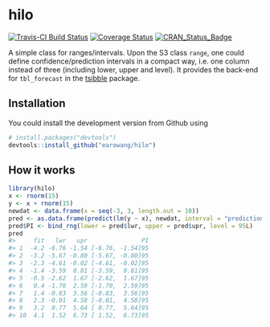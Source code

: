 
<!-- README.md is generated from README.Rmd. Please edit that file -->

# hilo

[![Travis-CI Build
Status](https://travis-ci.org/earowang/hilo.svg?branch=master)](https://travis-ci.org/earowang/hilo)
[![Coverage
Status](https://img.shields.io/codecov/c/github/earowang/hilo/master.svg)](https://codecov.io/github/earowang/hilo?branch=master)
[![CRAN\_Status\_Badge](http://www.r-pkg.org/badges/version/hilo)](https://cran.r-project.org/package=hilo)

A simple class for ranges/intervals. Upon the S3 class `range`, one
could define confidence/prediction intervals in a compact way, i.e. one
column instead of three (including lower, upper and level). It provides
the back-end for `tbl_forecast` in the
[tsibble](http://pkg.earo.me/tsibble) package.

## Installation

You could install the development version from Github using

``` r
# install.packages("devtools")
devtools::install_github("earowang/hilo")
```

## How it works

``` r
library(hilo)
x <- rnorm(15)
y <- x + rnorm(15)
newdat <- data.frame(x = seq(-3, 3, length.out = 10))
pred <- as.data.frame(predict(lm(y ~ x), newdat, interval = "prediction"))
pred$PI <- bind_rng(lower = pred$lwr, upper = pred$upr, level = 95L)
pred
#>     fit   lwr   upr               PI
#> 1  -4.2 -6.76 -1.54 [-6.76, -1.54]95
#> 2  -3.2 -5.67 -0.80 [-5.67, -0.80]95
#> 3  -2.3 -4.61 -0.02 [-4.61, -0.02]95
#> 4  -1.4 -3.59  0.81 [-3.59,  0.81]95
#> 5  -0.5 -2.62  1.67 [-2.62,  1.67]95
#> 6   0.4 -1.70  2.59 [-1.70,  2.59]95
#> 7   1.4 -0.83  3.56 [-0.83,  3.56]95
#> 8   2.3 -0.01  4.58 [-0.01,  4.58]95
#> 9   3.2  0.77  5.64 [ 0.77,  5.64]95
#> 10  4.1  1.52  6.73 [ 1.52,  6.73]95
```
